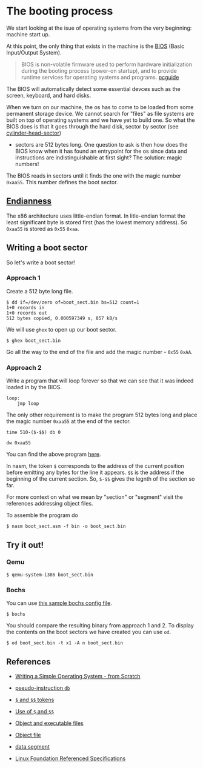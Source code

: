 # The booting process

We start looking at the isue of operating systems from the very beginning:
machine start up.

At this point, the only thing that exists in the machine is the
[BIOS](https://en.wikipedia.org/wiki/BIOS) (Basic Input/Output System).

> BIOS is non-volatile firmware used to perform hardware initialization during
> the booting process (power-on startup), and to provide runtime services for
> operating systems and programs.
> [pcguide](http://www.pcguide.com/ref/mbsys/bios/index.htm)

The BIOS will automatically detect some essential devces such as the screen,
keyboard, and hard disks.

When we turn on our machine, the os has to come to be loaded from some
permanent storage device.
We cannot search for "files" as file systems are built on top of operating
systems and we have yet to build one.
So what the BIOS does is that it goes through the hard disk, sector by sector
(see [cylinder-head-sector](https://en.wikipedia.org/wiki/Cylinder-head-sector))
- sectors are 512  bytes long.
One question to ask is then how does the BIOS know when it has found an
entrypoint for the os since data and instructions are indistinguishable at
first sight? 
The solution: magic numbers!

The BIOS reads in sectors until it finds the one with the magic number
`0xaa55`. 
This number defines the boot sector.

## [Endianness](https://en.wikipedia.org/wiki/Endianness)
The x86 architecture uses little-endian format. In litle-endian format the 
least significant byte is stored first (has the lowest memory address).
So `0xaa55` is stored as `0x55` `0xaa`.

## Writing a boot sector
So let's write a boot sector!

### Approach 1

Create a 512 byte long file. 
```
$ dd if=/dev/zero of=boot_sect.bin bs=512 count=1
1+0 records in
1+0 records out
512 bytes copied, 0.000597349 s, 857 kB/s
```

We will use `ghex` to open up our boot sector.
```
$ ghex boot_sect.bin
```

Go all the way to the end of the file and add the magic number - `0x55` `0xAA`.


### Approach 2

Write a program that will loop forever so that we can see that it was indeed
loaded in by the BIOS.
```assembly
loop:
    jmp loop
```

The only other requirement is to make the program 512 bytes long and place the
magic number `0xaa55` at the end of the sector.
```assembly
time 510-($-$$) db 0

dw 0xaa55
```

You can find the above program [here](./boot_sect.asm).

In nasm, the token `$` corresponds to the address of the current position
before emitting any bytes for the line it appears.
`$$` is the address if the beginning of the current section.
So, `$-$$` gives the legnth of the section so far.


For more context on what we mean by "section" or "segment" visit the references
addressing object files.


To assemble the program do
```
$ nasm boot_sect.asm -f bin -o boot_sect.bin
```


## Try it out!

### Qemu
```
$ qemu-system-i386 boot_sect.bin
```

### Bochs
You can use [this sample bochs config file](./bochsrc.txt).

```
$ bochs
```


You should compare the resulting binary from approach 1 and 2.
To display the contents on the boot sectors we have created you can use `od`.
```
$ od boot_sect.bin -t x1 -A n boot_sect.bin
```


## References

- [Writing a Simple Operating System - from Scratch](https://www.cs.bham.ac.uk/~exr/lectures/opsys/10_11/lectures/os-dev.pdf)

- [pseudo-instruction `db`](https://www.nasm.us/doc/nasmdoc3.html#section-3.2)

- [`$` and `$$` tokens](https://www.nasm.us/doc/nasmdoc3.html#section-3.5)

- [Use of `$` and `$$`](https://www.nasm.us/doc/nasmdo12.html#section-12.1.3)

- [Object and executable files](http://web.cecs.pdx.edu/~harry/Blitz/BlitzDoc/ObjectFileFormat.htm)

- [Object file](https://en.wikipedia.org/wiki/Object_file)

- [data segment](https://en.wikipedia.org/wiki/Data_segment)

- [Linux Foundation Referenced Specifications](http://refspecs.linuxbase.org/)
